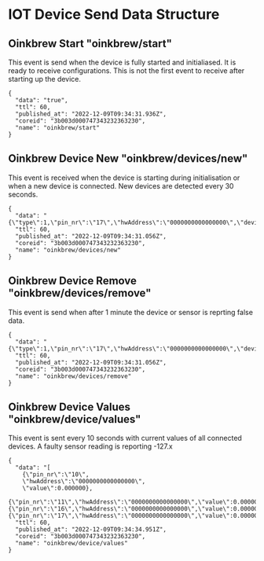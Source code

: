 # IOT Device Send Data Structure

## Oinkbrew Start "oinkbrew/start"

This event is send when the device is fully started and initialiased. It is ready to receive configurations. This is not the first event to receive after starting up the device.

```
{
  "data": "true",
  "ttl": 60,
  "published_at": "2022-12-09T09:34:31.936Z",
  "coreid": "3b003d000747343232363230",
  "name": "oinkbrew/start"
}
```

## Oinkbrew Device New "oinkbrew/devices/new"

This event is received when the device is starting during initialisation or when a new device is connected. New devices are detected every 30 seconds.

```
{
  "data": "{\"type\":1,\"pin_nr\":\"17\",\"hwAddress\":\"0000000000000000\",\"deviceOffset\":0.0}",
  "ttl": 60,
  "published_at": "2022-12-09T09:34:31.056Z",
  "coreid": "3b003d000747343232363230",
  "name": "oinkbrew/devices/new"
}
```

## Oinkbrew Device Remove "oinkbrew/devices/remove"

This event is send when after 1 minute the device or sensor is reprting false data.

```
{
  "data": "{\"type\":1,\"pin_nr\":\"17\",\"hwAddress\":\"0000000000000000\",\"deviceOffset\":0.0}",
  "ttl": 60,
  "published_at": "2022-12-09T09:34:31.056Z",
  "coreid": "3b003d000747343232363230",
  "name": "oinkbrew/devices/remove"
}
```

## Oinkbrew Device Values "oinkbrew/device/values"

This event is sent every 10 seconds with current values of all connected devices. A faulty sensor reading is reporting -127.x

```
{
  "data": "[
    {\"pin_nr\":\"10\",
    \"hwAddress\":\"0000000000000000\",
    \"value\":0.000000},
    {\"pin_nr\":\"11\",\"hwAddress\":\"0000000000000000\",\"value\":0.000000},{\"pin_nr\":\"16\",\"hwAddress\":\"0000000000000000\",\"value\":0.000000},{\"pin_nr\":\"17\",\"hwAddress\":\"0000000000000000\",\"value\":0.000000}]",
  "ttl": 60,
  "published_at": "2022-12-09T09:34:34.951Z",
  "coreid": "3b003d000747343232363230",
  "name": "oinkbrew/device/values"
}
```

